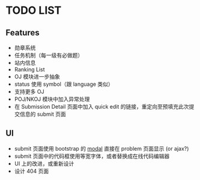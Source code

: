 TODO LIST
=========

Features
--------
- 勋章系统
- 任务机制（每一级有必做题）
- 站内信息
- Ranking List
- OJ 模块进一步抽象
- status 使用 symbol（跟 language 类似）
- 支持更多 OJ
- POJ/NKOJ 模块中加入异常处理
- 在 Submission Detail 页面中加入 quick edit 的链接，重定向至预填充此次提交信息的 submit 页面

UI
--
- submit 页面使用 bootstrap 的 [modal](http://twitter.github.com/bootstrap/javascript.html#modals) 直接在 problem 页面显示 (or ajax?)
- submit 页面中的代码框使用等宽字体，或者替换成在线代码编辑器
- UI 上的改进，或重新设计
- 设计 404 页面

